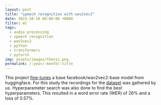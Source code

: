 ```yaml
---
layout: post
title: "speech recognition with wav2vec2"
date: 2023-10-18 00:00:00 +0800
filter: ml
tags:
  - audio processing
  - speech recognition
  - wav2vec2
  - python
  - transformers
  - pytorch
img: assets/images/thesis.png
permalink: /:year/:month/:title
---
```

This project [fine-tunes](https://huggingface.co/jrs-a/wav2vec2_batangueno) a base facebook/wav2vec2-base model from huggingface. For this study the recordings for the [dataset](https://huggingface.co/datasets/jrs-a/batangueno-accent) was gathered by us. Hyperparameter search was also done to find the best hyperparameters. This resulted in a word error rate (WER) of 26% and a loss of 0.57%.